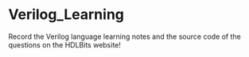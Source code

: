 # Verilog_Learning
Record the Verilog language learning notes and the source code of the questions on the HDLBits website!
